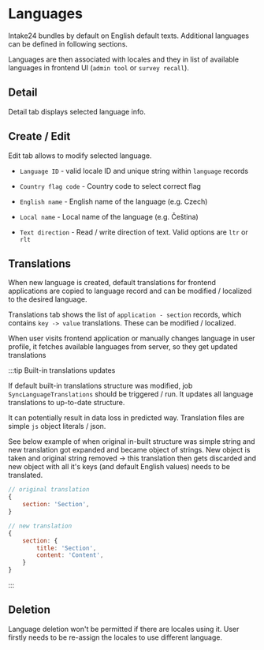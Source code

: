 # Languages

Intake24 bundles by default on English default texts. Additional languages can be defined in following sections.

Languages are then associated with locales and they in list of available languages in frontend UI (`admin tool` or `survey recall`).

## Detail

Detail tab displays selected language info.

## Create / Edit

Edit tab allows to modify selected language.

- `Language ID` - valid locale ID and unique string within `language` records

- `Country flag code` - Country code to select correct flag

- `English name` - English name of the language (e.g. Czech)

- `Local name` - Local name of the language (e.g. Čeština)

- `Text direction` - Read / write direction of text. Valid options are `ltr` or `rlt`

## Translations

When new language is created, default translations for frontend applications are copied to language record and can be modified / localized to the desired language.

Translations tab shows the list of `application - section` records, which contains `key -> value` translations. These can be modified / localized.

When user visits frontend application or manually changes language in user profile, it fetches available languages from server, so they get updated translations

:::tip Built-in translations updates

If default built-in translations structure was modified, job `SyncLanguageTranslations` should be triggered / run. It updates all language translations to up-to-date structure.

It can potentially result in data loss in predicted way. Translation files are simple `js` object literals / json.

See below example of when original in-built structure was simple string and new translation got expanded and became object of strings. New object is taken and original string removed -> this translation then gets discarded and new object with all it's keys (and default English values) needs to be translated.

```js
// original translation
{
    section: 'Section',
}

// new translation
{
    section: {
        title: 'Section',
        content: 'Content',
    }
}
```
:::

## Deletion

Language deletion won't be permitted if there are locales using it. User firstly needs to be re-assign the locales to use different language.

